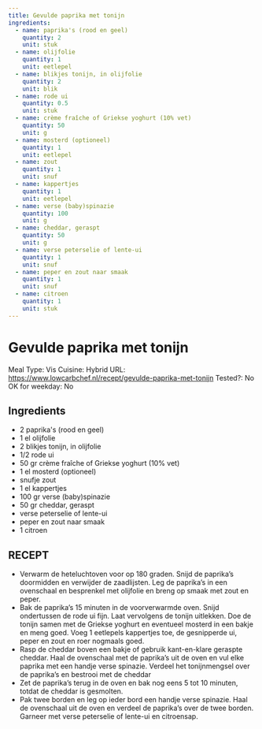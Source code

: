```yaml
---
title: Gevulde paprika met tonijn
ingredients:
  - name: paprika's (rood en geel)
    quantity: 2
    unit: stuk
  - name: olijfolie
    quantity: 1
    unit: eetlepel
  - name: blikjes tonijn, in olijfolie
    quantity: 2
    unit: blik
  - name: rode ui
    quantity: 0.5
    unit: stuk
  - name: crème fraîche of Griekse yoghurt (10% vet)
    quantity: 50
    unit: g
  - name: mosterd (optioneel)
    quantity: 1
    unit: eetlepel
  - name: zout
    quantity: 1
    unit: snuf
  - name: kappertjes
    quantity: 1
    unit: eetlepel
  - name: verse (baby)spinazie
    quantity: 100
    unit: g
  - name: cheddar, geraspt
    quantity: 50
    unit: g
  - name: verse peterselie of lente-ui
    quantity: 1
    unit: snuf
  - name: peper en zout naar smaak
    quantity: 1
    unit: snuf
  - name: citroen
    quantity: 1
    unit: stuk
---
```


# Gevulde paprika met tonijn

Meal Type: Vis
Cuisine: Hybrid
URL: https://www.lowcarbchef.nl/recept/gevulde-paprika-met-tonijn
Tested?: No
OK for weekday: No

## Ingredients
- 2 paprika's (rood en geel)
- 1 el olijfolie
- 2 blikjes tonijn, in olijfolie
- 1/2 rode ui
- 50 gr crème fraîche of Griekse yoghurt (10% vet)
- 1 el mosterd (optioneel)
- snufje zout
- 1 el kappertjes
- 100 gr verse (baby)spinazie
- 50 gr cheddar, geraspt
- verse peterselie of lente-ui
- peper en zout naar smaak
- 1 citroen

## RECEPT

- Verwarm de heteluchtoven voor op 180 graden. Snijd de paprika’s doormidden en verwijder de zaadlijsten. Leg de paprika’s in een ovenschaal en besprenkel met olijfolie en breng op smaak met zout en peper.
- Bak de paprika’s 15 minuten in de voorverwarmde oven. Snijd ondertussen de rode ui fijn. Laat vervolgens de tonijn uitlekken. Doe de tonijn samen met de Griekse yoghurt en eventueel mosterd in een bakje en meng goed. Voeg 1 eetlepels kappertjes toe, de gesnipperde ui, peper en zout en roer nogmaals goed.
- Rasp de cheddar boven een bakje of gebruik kant-en-klare geraspte cheddar. Haal de ovenschaal met de paprika’s uit de oven en vul elke paprika met een handje verse spinazie. Verdeel het tonijnmengsel over de paprika’s en bestrooi met de cheddar
- Zet de paprika’s terug in de oven en bak nog eens 5 tot 10 minuten, totdat de cheddar is gesmolten.
- Pak twee borden en leg op ieder bord een handje verse spinazie. Haal de ovenschaal uit de oven en verdeel de paprika’s over de twee borden. Garneer met verse peterselie of lente-ui en citroensap.